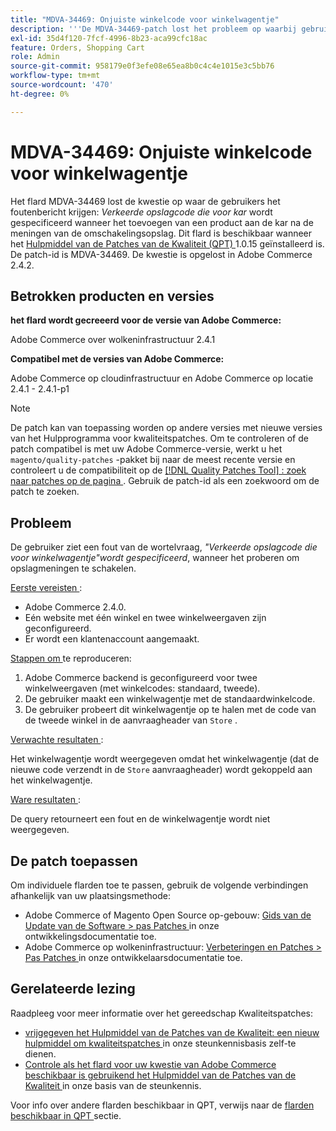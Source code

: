 ```yaml
---
title: "MDVA-34469: Onjuiste winkelcode voor winkelwagentje"
description: '''De MDVA-34469-patch lost het probleem op waarbij gebruikers het foutbericht krijgen: *Onjuiste winkelcode opgegeven voor winkelwagentje* wanneer een product aan het winkelwagentje wordt toegevoegd na het schakelen van de winkelweergaven. Deze patch is beschikbaar wanneer [Quality Patches Tool (QPT)] (https://devdocs.magento.com/guides/v2.4/comp-mgr/patching.html#mqp) 1.0.15 is geïnstalleerd. De patch-id is MDVA-34469. Dit probleem is opgelost in Adobe Commerce 2.4.2. "'
exl-id: 35d4f120-7fcf-4996-8b23-aca99cfc18ac
feature: Orders, Shopping Cart
role: Admin
source-git-commit: 958179e0f3efe08e65ea8b0c4c4e1015e3c5bb76
workflow-type: tm+mt
source-wordcount: '470'
ht-degree: 0%

---
```


# MDVA-34469: Onjuiste winkelcode voor winkelwagentje

Het flard MDVA-34469 lost de kwestie op waar de gebruikers het foutenbericht krijgen: *Verkeerde opslagcode die voor kar* wordt gespecificeerd wanneer het toevoegen van een product aan de kar na de meningen van de omschakelingsopslag. Dit flard is beschikbaar wanneer het [ Hulpmiddel van de Patches van de Kwaliteit (QPT) ](https://devdocs.magento.com/guides/v2.4/comp-mgr/patching.html#mqp) 1.0.15 geïnstalleerd is. De patch-id is MDVA-34469. De kwestie is opgelost in Adobe Commerce 2.4.2.

## Betrokken producten en versies

**het flard wordt gecreeerd voor de versie van Adobe Commerce:**

Adobe Commerce over wolkeninfrastructuur 2.4.1

**Compatibel met de versies van Adobe Commerce:**

Adobe Commerce op cloudinfrastructuur en Adobe Commerce op locatie 2.4.1 - 2.4.1-p1

>[!NOTE]
>
>De patch kan van toepassing worden op andere versies met nieuwe versies van het Hulpprogramma voor kwaliteitspatches. Om te controleren of de patch compatibel is met uw Adobe Commerce-versie, werkt u het `magento/quality-patches` -pakket bij naar de meest recente versie en controleert u de compatibiliteit op de [[!DNL Quality Patches Tool] : zoek naar patches op de pagina ](https://devdocs.magento.com/quality-patches/tool.html#patch-grid) . Gebruik de patch-id als een zoekwoord om de patch te zoeken.

## Probleem

De gebruiker ziet een fout van de wortelvraag, *&quot;Verkeerde opslagcode die voor winkelwagentje&quot;wordt gespecificeerd*, wanneer het proberen om opslagmeningen te schakelen.

<u> Eerste vereisten </u>:

* Adobe Commerce 2.4.0.
* Eén website met één winkel en twee winkelweergaven zijn geconfigureerd.
* Er wordt een klantenaccount aangemaakt.

<u> Stappen om </u> te reproduceren:

1. Adobe Commerce backend is geconfigureerd voor twee winkelweergaven (met winkelcodes: standaard, tweede).
1. De gebruiker maakt een winkelwagentje met de standaardwinkelcode.
1. De gebruiker probeert dit winkelwagentje op te halen met de code van de tweede winkel in de aanvraagheader van `Store` .

<u> Verwachte resultaten </u>:

Het winkelwagentje wordt weergegeven omdat het winkelwagentje (dat de nieuwe code verzendt in de `Store` aanvraagheader) wordt gekoppeld aan het winkelwagentje.

<u> Ware resultaten </u>:

De query retourneert een fout en de winkelwagentje wordt niet weergegeven.

## De patch toepassen

Om individuele flarden toe te passen, gebruik de volgende verbindingen afhankelijk van uw plaatsingsmethode:

* Adobe Commerce of Magento Open Source op-gebouw: [ Gids van de Update van de Software > pas Patches ](https://devdocs.magento.com/guides/v2.4/comp-mgr/patching/mqp.html) in onze ontwikkelingsdocumentatie toe.
* Adobe Commerce op wolkeninfrastructuur: [ Verbeteringen en Patches > Pas Patches ](https://devdocs.magento.com/cloud/project/project-patch.html) in onze ontwikkelaarsdocumentatie toe.

## Gerelateerde lezing

Raadpleeg voor meer informatie over het gereedschap Kwaliteitspatches:

* [ vrijgegeven het Hulpmiddel van de Patches van de Kwaliteit: een nieuw hulpmiddel om kwaliteitspatches ](/help/announcements/adobe-commerce-announcements/magento-quality-patches-released-new-tool-to-self-serve-quality-patches.md) in onze steunkennisbasis zelf-te dienen.
* [ Controle als het flard voor uw kwestie van Adobe Commerce beschikbaar is gebruikend het Hulpmiddel van de Patches van de Kwaliteit ](/help/support-tools/patches-available-in-qpt-tool/check-patch-for-magento-issue-with-magento-quality-patches.md) in onze basis van de steunkennis.

Voor info over andere flarden beschikbaar in QPT, verwijs naar de [ flarden beschikbaar in QPT ](https://support.magento.com/hc/en-us/sections/360010506631-Patches-available-in-QPT-tool-) sectie.
